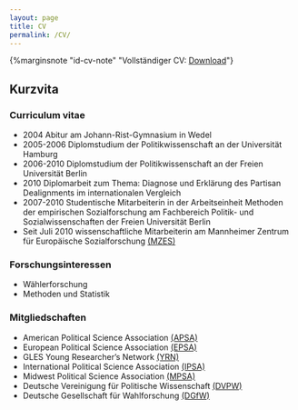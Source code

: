 ```yaml
---
layout: page
title: CV
permalink: /CV/
---
```


{%marginsnote "id-cv-note" "Vollständiger CV: [Download](https://dl.dropboxusercontent.com/u/56285298/CV_Partheymueller_en.pdf)"}

Kurzvita
----------

### Curriculum vitae 
-   2004 Abitur am Johann-Rist-Gymnasium in Wedel
-   2005-2006 Diplomstudium der Politikwissenschaft an der Universität
    Hamburg
-   2006-2010 Diplomstudium der Politikwissenschaft an der Freien
    Universität Berlin
-   2010 Diplomarbeit zum Thema: Diagnose und Erklärung des Partisan
    Dealignments im internationalen Vergleich
-   2007-2010 Studentische Mitarbeiterin in der Arbeitseinheit Methoden
    der empirischen Sozialforschung am Fachbereich Politik- und
    Sozialwissenschaften der Freien Universität Berlin
-   Seit Juli 2010 wissenschaftliche Mitarbeiterin am Mannheimer Zentrum
    für Europäische
    Sozialforschung [(MZES)](http://www.mzes.uni-mannheim.de/d7/de)

### Forschungsinteressen

-   Wählerforschung
-   Methoden und Statistik

### Mitgliedschaften

-   American Political Science
    Association [(APSA)](http://www.apsanet.org/)
-   European Political Science
    Association [(EPSA)](http://www.epsanet.org/)
-   GLES Young Researcher’s
    Network [(YRN)](http://www.gles.eu/youngresearchers_startseite.htm)
-   International Political Science
    Association [(IPSA)](http://www.ipsa.org/)
-   Midwest Political Science
    Association [(MPSA)](http://www.mpsanet.org/)
-   Deutsche Vereinigung für Politische
    Wissenschaft [(DVPW)](http://www.dvpw.de/)
-   Deutsche Gesellschaft für
    Wahlforschung [(DGfW)](http://www.dgfw.info/)






